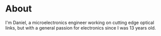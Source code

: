 # About
I'm Daniel, a microelectronics engineer working on cutting edge optical links, but with a general passion for electronics since I was 13 years old.